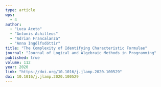 ```yaml
---
type: article
wps:
  - 4
author: 
  - "Luca Aceto"
  - "Antonis Achilleos"
  - "Adrian Francalanza"
  - "Anna Ingólfsdóttir"
title: "The Complexity of Identifying Characteristic Formulae"
journal: "Journal of Logical and Algebraic Methods in Programming"
published: true
volume: 112
year: 2020
link: "https://doi.org/10.1016/j.jlamp.2020.100529"
doi: 10.1016/j.jlamp.2020.100529
---
```

